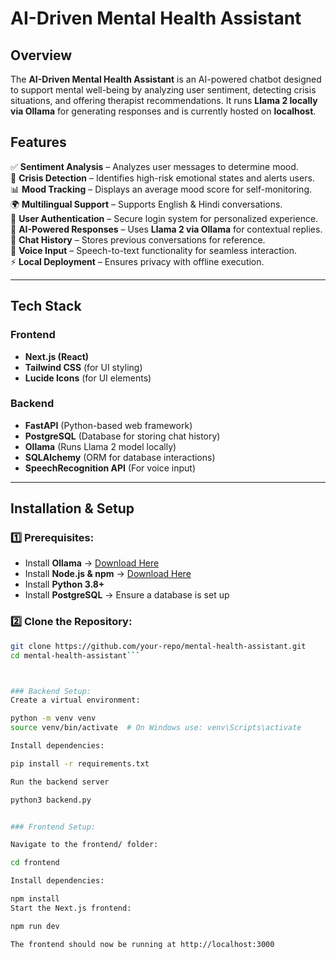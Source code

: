 # AI-Driven Mental Health Assistant

## Overview

The **AI-Driven Mental Health Assistant** is an AI-powered chatbot designed to support mental well-being by analyzing user sentiment, detecting crisis situations, and offering therapist recommendations. It runs **Llama 2 locally via Ollama** for generating responses and is currently hosted on **localhost**.

## Features

✅ **Sentiment Analysis** – Analyzes user messages to determine mood.  
🚨 **Crisis Detection** – Identifies high-risk emotional states and alerts users.  
📊 **Mood Tracking** – Displays an average mood score for self-monitoring.  
🌍 **Multilingual Support** – Supports English & Hindi conversations.  
🔐 **User Authentication** – Secure login system for personalized experience.  
🤖 **AI-Powered Responses** – Uses **Llama 2 via Ollama** for contextual replies.  
💾 **Chat History** – Stores previous conversations for reference.  
🎤 **Voice Input** – Speech-to-text functionality for seamless interaction.  
⚡ **Local Deployment** – Ensures privacy with offline execution.  

---

## Tech Stack

### **Frontend**
- **Next.js (React)**
- **Tailwind CSS** (for UI styling)
- **Lucide Icons** (for UI elements)

### **Backend**
- **FastAPI** (Python-based web framework)
- **PostgreSQL** (Database for storing chat history)
- **Ollama** (Runs Llama 2 model locally)
- **SQLAlchemy** (ORM for database interactions)
- **SpeechRecognition API** (For voice input)

---

## Installation & Setup

### 1️⃣ Prerequisites:
- Install **Ollama** → [Download Here](https://ollama.ai/)
- Install **Node.js & npm** → [Download Here](https://nodejs.org/)
- Install **Python 3.8+**
- Install **PostgreSQL** → Ensure a database is set up

### 2️⃣ Clone the Repository:
```sh
git clone https://github.com/your-repo/mental-health-assistant.git
cd mental-health-assistant```



### Backend Setup:
Create a virtual environment:

python -m venv venv
source venv/bin/activate  # On Windows use: venv\Scripts\activate

Install dependencies:

pip install -r requirements.txt

Run the backend server

python3 backend.py


### Frontend Setup:

Navigate to the frontend/ folder:

cd frontend

Install dependencies:

npm install
Start the Next.js frontend:

npm run dev

The frontend should now be running at http://localhost:3000

